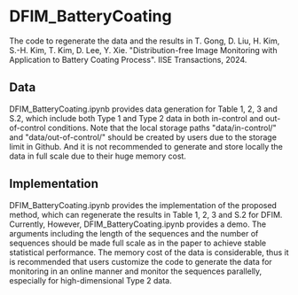 # DFIM_BatteryCoating
The code to regenerate the data and the results in
T. Gong, D. Liu, H. Kim, S.-H. Kim, T. Kim, D. Lee, Y. Xie. "Distribution-free Image Monitoring with Application to Battery Coating Process". IISE Transactions, 2024.

## Data
DFIM_BatteryCoating.ipynb provides data generation for Table 1, 2, 3 and S.2, which include both Type 1 and Type 2 data in both in-control and out-of-control conditions. Note that the local storage paths "data/in-control/" and "data/out-of-control/" should be created by users due to the storage limit in Github. And it is not recommended to generate and store locally the data in full scale due to their huge memory cost. 

## Implementation
DFIM_BatteryCoating.ipynb provides the implementation of the proposed method, which can regenerate the results in Table 1, 2, 3 and S.2 for DFIM. Currently, However, DFIM_BatteryCoating.ipynb provides a demo. The arguments including the length of the sequences and the number of sequences should be made full scale as in the paper to achieve stable statistical performance. The memory cost of the data is considerable, thus it is recommended that users customize the code to generate the data for monitoring in an online manner and monitor the sequences parallelly, especially for high-dimensional Type 2 data.
